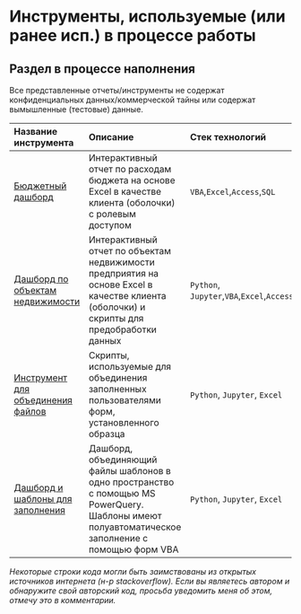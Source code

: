 # Инструменты, используемые (или ранее исп.) в процессе работы
## Раздел в процессе наполнения
Все представленные отчеты/инструменты не содержат конфиденциальных данных/коммерческой тайны или содержат вымышленные (тестовые) данные.



| Название инструмента | Описание | Стек технологий | 
| :---------------------- | :---------------------- | :---------------------- |
| [Бюджетный дашборд](1_budget_dashboard) | Интерактивный отчет по расходам бюджета на основе Excel в качестве клиента (оболочки) с ролевым доступом | `VBA`,`Excel`,`Access`,`SQL` |
| [Дашборд по объектам недвижимости](2_real_estate_dashboard) | Интерактивный отчет по объектам недвижимости предприятия на основе Excel в качестве клиента (оболочки) и скрипты для предобработки данных | `Python`, `Jupyter`,`VBA`,`Excel`,`Access`,`SQL` |
| [Инструмент для объединения файлов](3_merge_files) | Скрипты, используемые для объединения заполненных пользователями форм, установленного образца | `Python`, `Jupyter`, `Excel` |
| [Дашборд и шаблоны для заполнения](4_consolidation_pq) | Дашборд, объединяющий файлы шаблонов в одно пространство с помощью MS PowerQuery. Шаблоны имеют полуавтоматическое заполнение с помощью форм VBA | `Python`, `Jupyter`, `Excel` |

*Некоторые строки кода могли быть заимствованы из открытых источников интернета (н-р stackoverflow). Если вы являетесь автором и обнаружите свой авторский код, просьба уведомить меня об этом, отмечу это в комментарии.*




